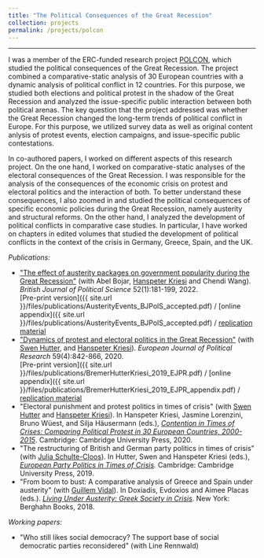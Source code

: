 ```yaml
---
title: "The Political Consequences of the Great Recession"
collection: projects
permalink: /projects/polcon
---
```


------

I was a member of the ERC-funded research project [POLCON](http://www.eui.eu/Projects/POLCON/Home.aspx), which studied the political consequences of the Great Recession. The project combined a comparative-static analysis of 30 European countries with a dynamic analysis of political conflict in 12 countries. For this purpose, we studied both elections and political protest in the shadow of the Great Recession and analyzed the issue-specific public interaction between both political arenas. The key question that the project addressed was whether the Great Recession changed the long-term trends of political conflict in Europe. For this purpose, we utilized survey data as well as original content anlysis of protest events, election campaigns, and issue-specific public contestations.

In co-authored papers, I worked on different aspects of this research project. On the one hand, I worked on comparative-static analyses of the electoral consequences of the Great Recession. I was responsible for the analysis of the consequences of the economic crisis on protest and electoral politics and the interaction of both. To better understand these consequences, I also zoomed in and studied the political consequences of specific economic policies during the Great Recession, namely austerity and structural reforms. On the other hand, I analyzed the development of political conflicts in comparative case studies. In particular, I have worked on chapters in edited volumes that studied the development of political conflicts in the context of the crisis in Germany, Greece, Spain, and the UK.

*Publications:*

* ["The effect of austerity packages on government popularity during the Great Recession"](https://t.co/2Fmbwkxf9T?amp=1) (with Abel Bojar, [Hanspeter Kriesi](http://www.eui.eu/DepartmentsAndCentres/PoliticalAndSocialSciences/People/Professors/Kriesi.aspx) and Chendi Wang). *British Journal of Political Science* 52(1):181-199, 2022.<br/>
[Pre-print version]({{ site.url }}/files/publications/AusterityEvents_BJPolS_accepted.pdf) / [online appendix]({{ site.url }}/files/publications/AusterityEvents_BJPolS_accepted.pdf) / [replication material](https://doi.org/10.7910/DVN/MDLQKC)
* ["Dynamics of protest and electoral politics in the Great Recession"](https://doi.org/10.1111/1475-6765.12375) (with [Swen Hutter](http://www.swen-hutter.eu/), and [Hanspeter Kriesi](http://www.eui.eu/DepartmentsAndCentres/PoliticalAndSocialSciences/People/Professors/Kriesi.aspx)). *European Journal of Political Research* 59(4):842-866, 2020.<br/>
[Pre-print version]({{ site.url }}/files/publications/BremerHutterKriesi_2019_EJPR.pdf) / [online appendix]({{ site.url }}/files/publications/BremerHutterKriesi_2019_EJPR_appendix.pdf) / [replication material](https://doi.org/10.7910/DVN/GWPX1A)
* "Electoral punishment and protest politics in times of crisis" (with [Swen Hutter](http://www.swen-hutter.eu/) and [Hanspeter Kriesi](http://www.eui.eu/DepartmentsAndCentres/PoliticalAndSocialSciences/People/Professors/Kriesi.aspx)). In Hanspeter Kriesi, Jasmine Lorenzini, Bruno Wüest, and Silja Häusermann (eds.), *[Contention in Times of Crises: Comparing Political Protest in 30 European Countries, 2000-2015](https://www.cambridge.org/core/books/contention-in-times-of-crisis/2118EB6100BA91A0DA0834FA93CB2E49#fndtn-information)*. Cambridge: Cambridge University Press, 2020.
* "The restructuring of British and German party politics in times of crisis" (with [Julia Schulte-Cloos](https://jschultecloos.github.io/)). In Hutter, Swen and Hanspeter Kriesi (eds.), *[European Party Politics in Times of Crisis](https://www.cambridge.org/core/books/european-party-politics-in-times-of-crisis/466446CE959EB782BC30047F8FB9275D#fndtn-information).* Cambridge: Cambridge University Press, 2019.
* "From boom to bust: A comparative analysis of Greece and Spain under austerity" (with [Guillem Vidal](http://guillemvidal.eu/)). In Doxiadis, Evdoxios and Aimee Placas (eds.). *[Living Under Austerity: Greek Society in Crisis](http://www.berghahnbooks.com/title/DoxiadisLiving)*. New York: Berghahn Books, 2018.

*Working papers:*

* "Who still likes social democracy? The support base of social democratic parties reconsidered" (with Line Rennwald)